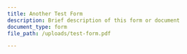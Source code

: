 ```yaml
---
title: Another Test Form
description: Brief description of this form or document
document_type: form
file_path: /uploads/test-form.pdf

---
```

